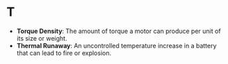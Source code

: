 # T

- **Torque Density**: The amount of torque a motor can produce per unit of its size or weight.
- **Thermal Runaway**: An uncontrolled temperature increase in a battery that can lead to fire or explosion.  